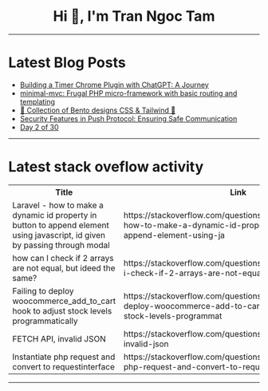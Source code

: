<h1 align="center">Hi 👋, I'm Tran Ngoc Tam</h1>

---

# Latest Blog Posts 
<!-- BLOG-POST-LIST:START -->
- [Building a Timer Chrome Plugin with ChatGPT: A Journey](https://dev.to/yordiverkroost/building-a-timer-chrome-plugin-with-chatgpt-a-journey-2dbg)
- [minimal-mvc: Frugal PHP micro-framework with basic routing and templating](https://dev.to/prahladyeri/minimal-mvc-frugal-php-micro-framework-with-basic-routing-and-templating-157)
- [🎨 Collection of Bento designs CSS &amp; Tailwind 🎨](https://dev.to/miguelrodriguezp99/collection-of-bento-designs-css-tailwind-171b)
- [Security Features in Push Protocol: Ensuring Safe Communication](https://dev.to/luffy251/security-features-in-push-protocol-ensuring-safe-communication-3051)
- [Day 2 of 30](https://dev.to/francis_ngugi/day-2-of-30-2bdk)
<!-- BLOG-POST-LIST:END -->

---

# Latest stack oveflow activity
<table>
  <tr><th>Title</th><th>Link</th></tr>
  <!-- STACKOVERFLOW:START --><tr><td>Laravel - how to make a dynamic id property in button to append element using javascript, id given by passing through modal</td><td>https://stackoverflow.com/questions/78564290/laravel-how-to-make-a-dynamic-id-property-in-button-to-append-element-using-ja</td></tr><tr><td>how can I check if 2 arrays are not equal, but ideed the same?</td><td>https://stackoverflow.com/questions/78564267/how-can-i-check-if-2-arrays-are-not-equal-but-ideed-the-same</td></tr><tr><td>Failing to deploy woocommerce_add_to_cart hook to adjust stock levels programmatically</td><td>https://stackoverflow.com/questions/78564227/failing-to-deploy-woocommerce-add-to-cart-hook-to-adjust-stock-levels-programmat</td></tr><tr><td>FETCH API, invalid JSON</td><td>https://stackoverflow.com/questions/78564218/fetch-api-invalid-json</td></tr><tr><td>Instantiate php request and convert to requestinterface</td><td>https://stackoverflow.com/questions/78564189/instantiate-php-request-and-convert-to-requestinterface</td></tr><!-- STACKOVERFLOW:END -->
</table>

---


